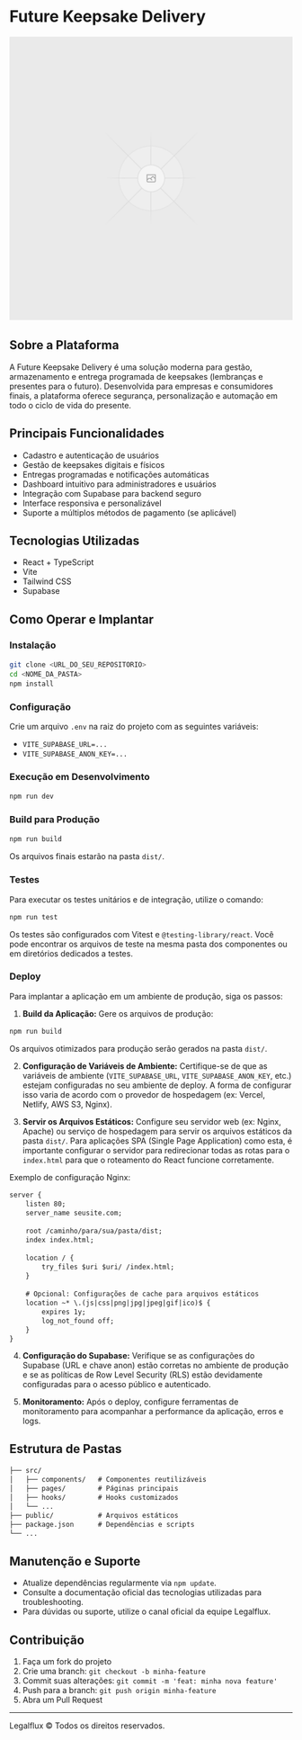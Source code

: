 # Future Keepsake Delivery

![Logo FuturoPresente](public/placeholder.svg)

## Sobre a Plataforma

A Future Keepsake Delivery é uma solução moderna para gestão, armazenamento e entrega programada de keepsakes (lembranças e presentes para o futuro). Desenvolvida para empresas e consumidores finais, a plataforma oferece segurança, personalização e automação em todo o ciclo de vida do presente.

## Principais Funcionalidades
- Cadastro e autenticação de usuários
- Gestão de keepsakes digitais e físicos
- Entregas programadas e notificações automáticas
- Dashboard intuitivo para administradores e usuários
- Integração com Supabase para backend seguro
- Interface responsiva e personalizável
- Suporte a múltiplos métodos de pagamento (se aplicável)

## Tecnologias Utilizadas
- React + TypeScript
- Vite
- Tailwind CSS
- Supabase

## Como Operar e Implantar

### Instalação
```sh
git clone <URL_DO_SEU_REPOSITORIO>
cd <NOME_DA_PASTA>
npm install
```

### Configuração
Crie um arquivo `.env` na raiz do projeto com as seguintes variáveis:
- `VITE_SUPABASE_URL=...`
- `VITE_SUPABASE_ANON_KEY=...`

### Execução em Desenvolvimento
```sh
npm run dev
```

### Build para Produção
```sh
npm run build
```
Os arquivos finais estarão na pasta `dist/`.

### Testes
Para executar os testes unitários e de integração, utilize o comando:
```sh
npm run test
```
Os testes são configurados com Vitest e `@testing-library/react`. Você pode encontrar os arquivos de teste na mesma pasta dos componentes ou em diretórios dedicados a testes.

### Deploy
Para implantar a aplicação em um ambiente de produção, siga os passos:
1. **Build da Aplicação:** Gere os arquivos de produção:
```sh
npm run build
```
Os arquivos otimizados para produção serão gerados na pasta `dist/`.

2. **Configuração de Variáveis de Ambiente:** Certifique-se de que as variáveis de ambiente (`VITE_SUPABASE_URL`, `VITE_SUPABASE_ANON_KEY`, etc.) estejam configuradas no seu ambiente de deploy. A forma de configurar isso varia de acordo com o provedor de hospedagem (ex: Vercel, Netlify, AWS S3, Nginx).

3. **Servir os Arquivos Estáticos:** Configure seu servidor web (ex: Nginx, Apache) ou serviço de hospedagem para servir os arquivos estáticos da pasta `dist/`. Para aplicações SPA (Single Page Application) como esta, é importante configurar o servidor para redirecionar todas as rotas para o `index.html` para que o roteamento do React funcione corretamente.

Exemplo de configuração Nginx:
```nginx
server {
    listen 80;
    server_name seusite.com;

    root /caminho/para/sua/pasta/dist;
    index index.html;

    location / {
        try_files $uri $uri/ /index.html;
    }

    # Opcional: Configurações de cache para arquivos estáticos
    location ~* \.(js|css|png|jpg|jpeg|gif|ico)$ {
        expires 1y;
        log_not_found off;
    }
}
```

4. **Configuração do Supabase:** Verifique se as configurações do Supabase (URL e chave anon) estão corretas no ambiente de produção e se as políticas de Row Level Security (RLS) estão devidamente configuradas para o acesso público e autenticado.

5. **Monitoramento:** Após o deploy, configure ferramentas de monitoramento para acompanhar a performance da aplicação, erros e logs.

## Estrutura de Pastas
```
├── src/
│   ├── components/   # Componentes reutilizáveis
│   ├── pages/        # Páginas principais
│   ├── hooks/        # Hooks customizados
│   └── ...
├── public/           # Arquivos estáticos
├── package.json      # Dependências e scripts
└── ...
```

## Manutenção e Suporte
- Atualize dependências regularmente via `npm update`.
- Consulte a documentação oficial das tecnologias utilizadas para troubleshooting.
- Para dúvidas ou suporte, utilize o canal oficial da equipe Legalflux.

## Contribuição
1. Faça um fork do projeto
2. Crie uma branch: `git checkout -b minha-feature`
3. Commit suas alterações: `git commit -m 'feat: minha nova feature'`
4. Push para a branch: `git push origin minha-feature`
5. Abra um Pull Request

---

Legalflux © Todos os direitos reservados.
